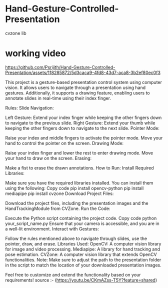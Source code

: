 # Hand-Gesture-Controlled-Presentation
cvzone lib
# working video


https://github.com/Psrijith/Hand-Gesture-Controlled-Presentation/assets/118285872/5d3caca9-4fd8-43d7-aca8-3b2ef80ec0f3




This project is a gesture-based presentation control system using computer vision. It allows users to navigate through a presentation using hand gestures. Additionally, it supports a drawing feature, enabling users to annotate slides in real-time using their index finger.

Rules:
Slide Navigation:

Left Gesture: Extend your index finger while keeping the other fingers down to navigate to the previous slide.
Right Gesture: Extend your thumb while keeping the other fingers down to navigate to the next slide.
Pointer Mode:

Raise your index and middle fingers to activate the pointer mode. Move your hand to control the pointer on the screen.
Drawing Mode:

Raise your index finger and lower the rest to enter drawing mode. Move your hand to draw on the screen.
Erasing:

Make a fist to erase the drawn annotations.
How to Run:
Install Required Libraries:

Make sure you have the required libraries installed. You can install them using the following:
Copy code
pip install opencv-python
pip install mediapipe
pip install cvzone
Download Project Files:

Download the project files, including the presentation images and the HandTrackingModule from CVZone.
Run the Code:

Execute the Python script containing the project code.
Copy code
python your_script_name.py
Ensure that your camera is accessible, and you are in a well-lit environment.
Interact with Gestures:

Follow the rules mentioned above to navigate through slides, use the pointer, draw, and erase.
Libraries Used:
OpenCV: A computer vision library for image and video processing.
Mediapipe: A library for hand tracking and pose estimation.
CVZone: A computer vision library that extends OpenCV functionalities.
Note:
Make sure to adjust the path to the presentation folder in the script to match the location of your downloaded presentation images.

Feel free to customize and extend the functionality based on your requirements!
source :- (https://youtu.be/CKmAZss-T5Y?feature=shared)



